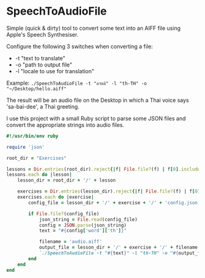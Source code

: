 # SpeechToAudioFile
Simple (quick &amp; dirty) tool to convert some text into an AIFF file using Apple's Speech Synthesiser.

Configure the following 3 switches when converting a file:

- -t "text to translate"
- -o "path to output file"
- -l "locale to use for translation"

Example: `./SpeechToAudioFile -t "สวัสดี" -l "th-TH" -o "~/Desktop/hello.aiff"`

The result will be an audio file on the Desktop in which a Thai voice says 'sa-bai-dee', a Thai greeting.

I use this project with a small Ruby script to parse some JSON files and convert the appropriate strings into audio files.

``` ruby
#!/usr/bin/env ruby

require 'json'

root_dir = "Exercises"

lessons = Dir.entries(root_dir).reject{|f| File.file?(f) | f[0].include?('.')}
lessons.each do |lesson| 
	lesson_dir = root_dir + '/' + lesson

	exercises = Dir.entries(lesson_dir).reject{|f| File.file?(f) | f[0].include?('.')}
	exercises.each do |exercise|
		config_file = lesson_dir + '/' + exercise + '/' + 'config.json'

		if File.file?(config_file) 
			json_string = File.read(config_file)
			config = JSON.parse(json_string)
			text = "#{config['word']['th']}"

			filename = 'audio.aiff'
			output_file = lesson_dir + '/' + exercise + '/' + filename
			`./SpeechToAudioFile -t "#{text}" -l "th-TH" -o "#{output_file}"`
		end
	end
end
```

